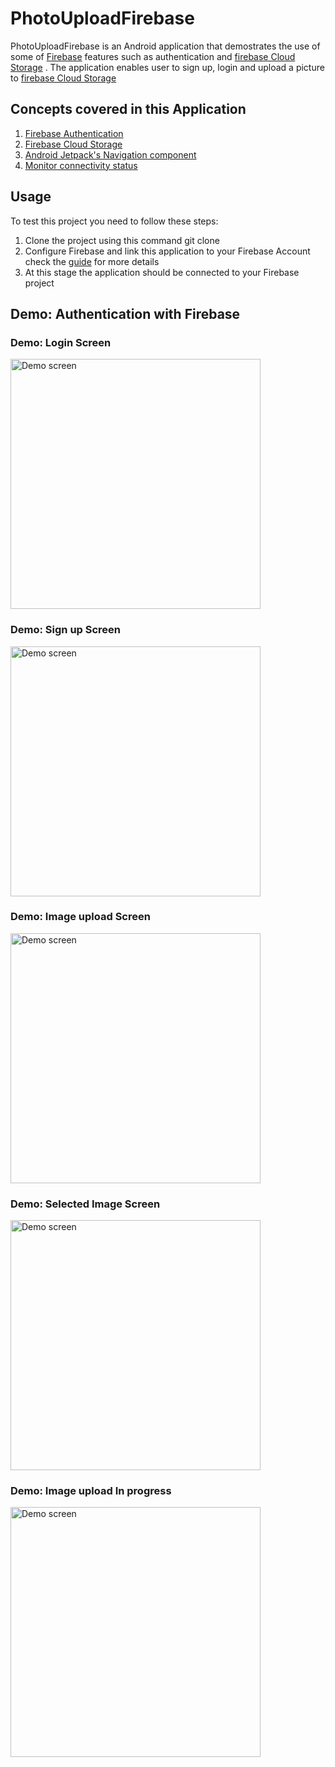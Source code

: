 # PhotoUploadFirebase


PhotoUploadFirebase is an Android application that demostrates the  use of some of [Firebase](firebase.google.com) features such as authentication and [firebase Cloud Storage](https://firebase.google.com/docs/storage) . The application enables user
to sign up, login and upload a picture to [firebase Cloud Storage](https://firebase.google.com/docs/storage)

##  Concepts covered in this Application

1.  [Firebase Authentication](https://firebase.google.com/docs/auth)
2.  [Firebase Cloud Storage](https://firebase.google.com/docs/storage)
3.  [Android Jetpack's Navigation component](https://developer.android.com/guide/navigation)
4.  [Monitor connectivity status](https://developer.android.com/training/monitoring-device-state/connectivity-status-type#java)


## Usage
To test this project you need to follow these steps:

1. Clone the project using this command  git clone 
2. Configure Firebase and link this application to your Firebase Account check the [guide](https://firebase.google.com/docs/android/setup) for more details
3. At this stage the application should be connected to your Firebase project

## Demo: Authentication with Firebase



### Demo: Login Screen
<img src="https://github.com/claykabongok/PhotoUploadFirebase/blob/master/readme/login.jpg?raw=true" width=400 alt="Demo screen">


### Demo: Sign up Screen
<img src="https://github.com/claykabongok/PhotoUploadFirebase/blob/master/readme/signup.jpg?raw=true" width=400 alt="Demo screen">

### Demo: Image upload Screen
<img src="https://github.com/claykabongok/PhotoUploadFirebase/blob/master/readme/uploadfragment.jpg?raw=true" width=400 alt="Demo screen">

### Demo: Selected Image  Screen
<img src="https://github.com/claykabongok/PhotoUploadFirebase/blob/master/readme/selectedpicture.jpg?raw=true" width=400 alt="Demo screen">


### Demo: Image upload In progress
<img src="https://github.com/claykabongok/PhotoUploadFirebase/blob/master/readme/uploadinprogress.jpg?raw=true" width=400 alt="Demo screen">



